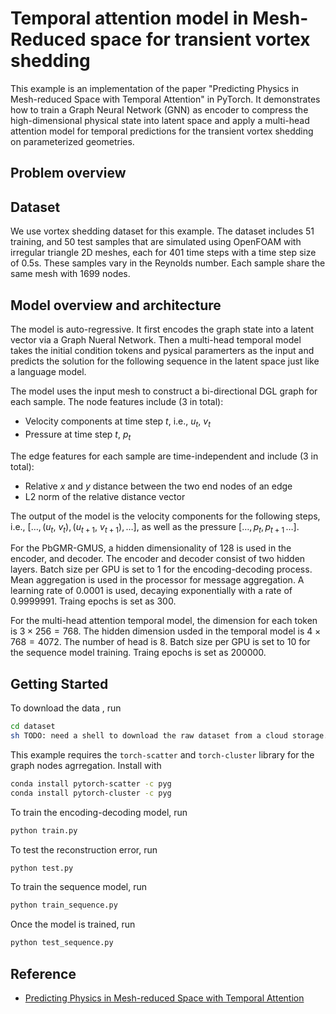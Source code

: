 # Temporal attention model in Mesh-Reduced space for transient vortex shedding

This example is an implementation of the paper "Predicting Physics in Mesh-reduced Space
with Temporal Attention" in PyTorch.
It demonstrates how to train a Graph Neural Network (GNN) as encoder to compress the
high-dimensional
physical state into latent space and apply a multi-head attention model for temporal
predictions for
the transient vortex shedding on parameterized geometries.

## Problem overview

## Dataset

We use vortex shedding dataset for this example. The dataset includes
51 training, and 50 test samples that are simulated using OpenFOAM
with irregular triangle 2D meshes, each for 401 time steps with a time step size of
0.5s. These samples vary in the Reynolds number. Each sample share the same mesh with
1699 nodes.

## Model overview and architecture

The model is auto-regressive. It first encodes the graph state into a latent vector
via a Graph
Nueral Network. Then a multi-head temporal model takes the initial condition tokens
and pysical paramerters
as the input and predicts the solution for the following sequence in the latent space
just like a language model.

The model uses the input mesh to construct a bi-directional DGL graph for each sample.
The node features include (3 in total):

- Velocity components at time step $t$, i.e., $u_t$, $v_t$
- Pressure at time step $t$, $p_t$

The edge features for each sample are time-independent and include (3 in total):

- Relative $x$ and $y$ distance between the two end nodes of an edge
- L2 norm of the relative distance vector

The output of the model is the velocity components for the following steps, i.e.,
$[\ldots, (u_{t}$, $v_{t}), (u_{t+1}$, $v_{t+1}), \ldots]$, as well as the
pressure $[\ldots,p_{t},p_{t+1}\,\ldots]$.

For the PbGMR-GMUS, a hidden dimensionality of 128 is used in the encoder, and decoder.
The encoder and decoder consist of two hidden layers. Batch size per GPU is set to 1
for the encoding-decoding process.
Mean aggregation is used in the processor for message aggregation. A learning rate of
0.0001 is used, decaying
exponentially with a rate of 0.9999991. Traing epochs is set as 300.

For the multi-head attention temporal model, the dimension for each token is
$3 \times 256 = 768$. The hidden dimension usded in
the temporal model is $4 \times 768 = 4072$. The number of head is 8. Batch size
per GPU is set to 10 for the sequence model training. Traing epochs is set as 200000.

## Getting Started

To download the data , run

```bash
cd dataset
sh TODO: need a shell to download the raw dataset from a cloud storage.
```

This example requires the `torch-scatter` and  `torch-cluster` library for the
graph nodes agrregation. Install with

```bash
conda install pytorch-scatter -c pyg
conda install pytorch-cluster -c pyg
```

To train the encoding-decoding model, run

```bash
python train.py
```

To test the reconstruction error, run

```bash
python test.py
```

To train the sequence model, run

```bash
python train_sequence.py
```

Once the model is trained, run

```bash
python test_sequence.py
```

## Reference

- [Predicting Physics in Mesh-reduced Space with Temporal Attention](https://arxiv.org/abs/2201.09113)
